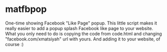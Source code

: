 # matfbpop
One-time showing Facebook "Like Page" popup.
This little script makes it really easier to add a popup splash Facebook like page to your website.
What you only need to do is copying the code from code.html and changing "facebook.com/xmatsiyah" url with yours.
And adding it to your website, of course :)
